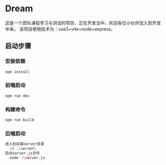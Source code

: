 # Dream

这是一个团队课程学习与测试的项目，正在开发当中，欢迎各位小伙伴加入到开发中来。
  该项目使用技术为：vue3+vite+node+express。

## 启动步骤
### 安装依赖
```sh
npm install
```
### 前端启动

```sh
npm run dev
```

### 构建命令

```sh
npm run build
```
### 后端启动
```sh
进入到后端server目录
  cd .\server\
启动server.js文件
  node .\server.js
```
